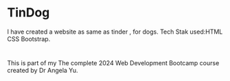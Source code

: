 # TinDog
I have created a website as same as tinder ,  for dogs.
Tech Stak used:HTML CSS Bootstrap.
#

This is part of my The complete 2024 Web Development Bootcamp course
created by Dr Angela Yu.
